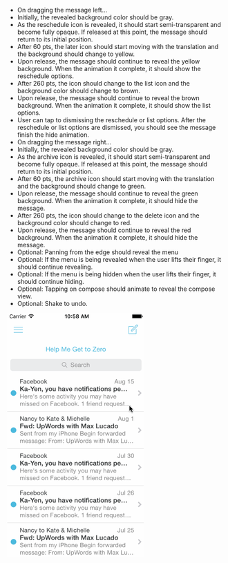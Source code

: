 - On dragging the message left...
- Initially, the revealed background color should be gray.
- As the reschedule icon is revealed, it should start semi-transparent and become fully opaque. If released at this point, the message should return to its initial position.
- After 60 pts, the later icon should start moving with the translation and the background should change to yellow.
- Upon release, the message should continue to reveal the yellow background. When the animation it complete, it should show the reschedule options.
- After 260 pts, the icon should change to the list icon and the background color should change to brown.
- Upon release, the message should continue to reveal the brown background. When the animation it complete, it should show the list options.
- User can tap to dismissing the reschedule or list options. After the reschedule or list options are dismissed, you should see the message finish the hide animation.
- On dragging the message right...
- Initially, the revealed background color should be gray.
- As the archive icon is revealed, it should start semi-transparent and become fully opaque. If released at this point, the message should return to its initial position.
- After 60 pts, the archive icon should start moving with the translation and the background should change to green.
- Upon release, the message should continue to reveal the green background. When the animation it complete, it should hide the message.
- After 260 pts, the icon should change to the delete icon and the background color should change to red.
- Upon release, the message should continue to reveal the red background. When the animation it complete, it should hide the message.
- Optional: Panning from the edge should reveal the menu
- Optional: If the menu is being revealed when the user lifts their finger, it should continue revealing.
- Optional: If the menu is being hidden when the user lifts their finger, it should continue hiding.
- Optional: Tapping on compose should animate to reveal the compose view.
- Optional: Shake to undo.

![alt text](https://raw.githubusercontent.com/kevgrenn/Mailbox/master/Mailbox_Walkthrough.gif "Walkthrough")

